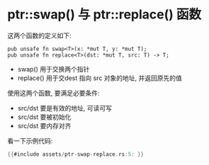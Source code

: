 # ptr::swap() 与 ptr::replace() 函数

这两个函数的定义如下:

```rust, no_run
pub unsafe fn swap<T>(x: *mut T, y: *mut T);
pub unsafe fn replace<T>(dst: *mut T, src: T) -> T;
```

- swap() 用于交换两个指针
- replace() 用于交dest 指向 src 对象的地址, 并返回原先的值

使用这两个函数, 要满足必要条件:

- src/dst 要是有效的地址, 可读可写
- src/dst 要被初始化
- src/dst 要内存对齐

看一下示例代码:

```rust
{{#include assets/ptr-swap-replace.rs:5: }}
```